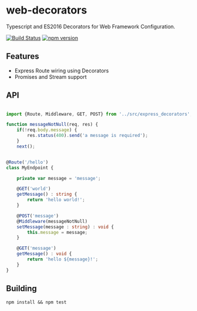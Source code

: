 # web-decorators
Typescript and ES2016 Decorators for Web Framework Configuration.

[![Build Status](https://travis-ci.org/mserranom/web-decorators.svg?branch=master)](https://travis-ci.org/mserranom/web-decorators) [![npm version](https://badge.fury.io/js/web-decorators.svg)](https://badge.fury.io/js/web-decorators)

## Features
 * Express Route wiring using Decorators
 * Promises and Stream support

## API
```typescript

import {Route, Middleware, GET, POST} from '../src/express_decorators';

function messageNotNull(req, res) {
    if(!req.body.message) {
        res.status(400).send('a message is required');
    }
    next();


@Route('/hello')
class MyEndpoint {

    private var message = 'message';

    @GET('world')
    getMessage() : string {
        return 'hello world!';
    }

    @POST('message')
    @Middleware(messageNotNull)
    setMessage(message : string) : void {
        this.message = message;
    }

    @GET('message')
    getMessage() : void {
        return 'hello ${message}!';
    }
}

```


## Building

```
npm install && npm test
```
